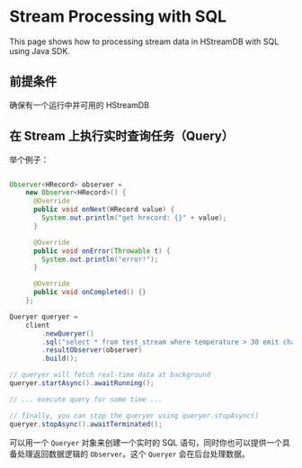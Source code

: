 # Stream Processing with SQL

This page shows how to processing stream data in HStreamDB with SQL using Java
SDK.

## 前提条件

确保有一个运行中并可用的 HStreamDB

## 在 Stream 上执行实时查询任务（Query）

举个例子：

```java

Observer<HRecord> observer =
    new Observer<HRecord>() {
      @Override
      public void onNext(HRecord value) {
        System.out.println("get hrecord: {}" + value);
      }

      @Override
      public void onError(Throwable t) {
        System.out.println("error!");
      }

      @Override
      public void onCompleted() {}
    };

Queryer queryer =
    client
        .newQueryer()
        .sql("select * from test_stream where temperature > 30 emit changes;")
        .resultObserver(observer)
        .build();

// queryer will fetch real-time data at background
queryer.startAsync().awaitRunning();

// ... execute query for some time ...

// finally, you can stop the queryer using queryer.stopAsync()
queryer.stopAsync().awaitTerminated();

```

可以用一个 `Queryer` 对象来创建一个实时的 SQL 语句，同时你也可以提供一个具备处理返回数据逻辑的
`Observer`。这个 `Queryer` 会在后台处理数据。
